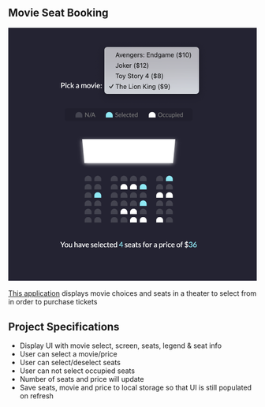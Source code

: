 ## Movie Seat Booking

<div align="center" width="300px">
    <img src="./assets/app.png" alt="App">
</div>


[This application](https://diemrosely.github.io/Movie-Seat-Booking-VanillaJS/) displays movie choices and seats in a theater to select from in order to purchase tickets

## Project Specifications

- Display UI with movie select, screen, seats, legend & seat info
- User can select a movie/price
- User can select/deselect seats
- User can not select occupied seats
- Number of seats and price will update
- Save seats, movie and price to local storage so that UI is still populated on refresh



